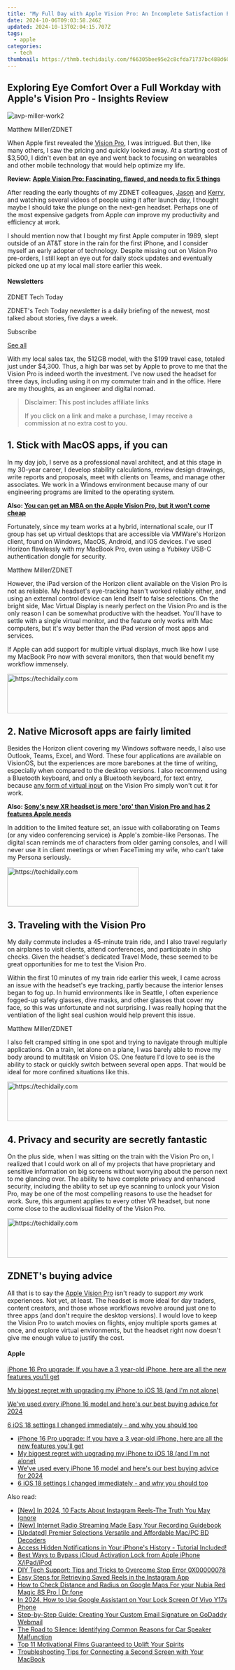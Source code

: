 ```yaml
---
title: "My Full Day with Apple Vision Pro: An Incomplete Satisfaction Experience - Insights"
date: 2024-10-06T09:03:58.246Z
updated: 2024-10-13T02:04:15.707Z
tags:
  - apple
categories:
  - tech
thumbnail: https://thmb.techidaily.com/f66305bee95e2c8cfda71737bc488d60f6c275330b2e729ec458216f465e024e.png
---
```


## Exploring Eye Comfort Over a Full Workday with Apple's Vision Pro - Insights  Review

![avp-miller-work2](https://www.zdnet.com/a/img/resize/6fc0446e197842c43dd9c8644eb9da58643f1415/2024/02/09/82048811-46dc-4fc4-ae8c-862a41044dc5/avp-miller-work2.jpg?auto=webp&width=1280)

Matthew Miller/ZDNET

When Apple first revealed the [Vision Pro](https://apple.sjv.io/c/159047/435031/7613?&sharedid=zdnet&partnerpropertyid=1980086&u=https%3A%2F%2Fwww.apple.com%2Fshop%2Fbuy-vision%2Fapple-vision-pro&subId1=zd-%5F%5FCOM%5FCLICK%5FID%5F%5F-dtp), I was intrigued. But then, like many others, I saw the pricing and quickly looked away. At a starting cost of $3,500, I didn't even bat an eye and went back to focusing on wearables and other mobile technology that would help optimize my life.

**Review:** [**Apple Vision Pro: Fascinating, flawed, and needs to fix 5 things**](https://www.zdnet.com/article/apple-vision-pro-review/)

After reading the early thoughts of my ZDNET colleagues, [Jason](https://www.zdnet.com/article/i-tried-apple-vision-pro-and-its-far-ahead-of-where-i-expected/) and [Kerry](https://www.zdnet.com/article/i-tried-apple-vision-pro-for-a-weekend-and-here-are-my-3-biggest-takeaways/), and watching several videos of people using it after launch day, I thought maybe I should take the plunge on the next-gen headset. Perhaps one of the most expensive gadgets from Apple _can_ improve my productivity and efficiency at work. 

I should mention now that I bought my first Apple computer in 1989, slept outside of an AT&T store in the rain for the first iPhone, and I consider myself an early adopter of technology. Despite missing out on Vision Pro pre-orders, I still kept an eye out for daily stock updates and eventually picked one up at my local mall store earlier this week. 

#### Newsletters

ZDNET Tech Today

ZDNET's Tech Today newsletter is a daily briefing of the newest, most talked about stories, five days a week.

 Subscribe

[See all](https://www.zdnet.com/newsletters/)

With my local sales tax, the 512GB model, with the $199 travel case, totaled just under $4,300\. Thus, a high bar was set by Apple to prove to me that the Vision Pro is indeed worth the investment. I've now used the headset for three days, including using it on my commuter train and in the office. Here are my thoughts, as an engineer and digital nomad.

>  Disclaimer: This post includes affiliate links
>
>  If you click on a link and make a purchase, I may receive a commission at no extra cost to you.
>

## 1\. Stick with MacOS apps, if you can

In my day job, I serve as a professional naval architect, and at this stage in my 30-year career, I develop stability calculations, review design drawings, write reports and proposals, meet with clients on Teams, and manage other associates. We work in a Windows environment because many of our engineering programs are limited to the operating system.

**Also: [You can get an MBA on the Apple Vision Pro, but it won't come cheap](https://www.zdnet.com/article/you-can-get-an-mba-on-the-apple-vision-pro-but-it-wont-come-cheap/)**

Fortunately, since my team works at a hybrid, international scale, our IT group has set up virtual desktops that are accessible via VMWare's Horizon client, found on Windows, MacOS, Android, and iOS devices. I've used Horizon flawlessly with my MacBook Pro, even using a Yubikey USB-C authentication dongle for security.

Matthew Miller/ZDNET

However, the iPad version of the Horizon client available on the Vision Pro is not as reliable. My headset's eye-tracking hasn't worked reliably either, and using an external control device can lend itself to false selections. On the bright side, Mac Virtual Display is nearly perfect on the Vision Pro and is the only reason I can be somewhat productive with the headset. You'll have to settle with a single virtual monitor, and the feature only works with Mac computers, but it's way better than the iPad version of most apps and services.

If Apple can add support for multiple virtual displays, much like how I use my MacBook Pro now with several monitors, then that would benefit my workflow immensely.

<!-- affiliate ads begin -->
<a href="https://appsumo.8odi.net/c/5597632/2137411/7443" target="_top" id="2137411">
  <img src="//a.impactradius-go.com/display-ad/7443-2137411" border="0" alt="https://techidaily.com" width="600" height="90"/>
</a>
<img height="0" width="0" src="https://appsumo.8odi.net/i/5597632/2137411/7443" style="position:absolute;visibility:hidden;" border="0" />
<!-- affiliate ads end -->

## 2\. Native Microsoft apps are fairly limited

Besides the Horizon client covering my Windows software needs, I also use Outlook, Teams, Excel, and Word. These four applications are available on VisionOS, but the experiences are more barebones at the time of writing, especially when compared to the desktop versions. I also recommend using a Bluetooth keyboard, and only a Bluetooth keyboard, for text entry, because [any form of virtual input](https://www.youtube.com/shorts/8cHSCuIAz5g) on the Vision Pro simply won't cut it for work.

**Also: [Sony's new XR headset is more 'pro' than Vision Pro and has 2 features Apple needs](https://www.zdnet.com/article/sonys-new-xr-headset-is-more-pro-than-vision-pro-and-has-2-features-apple-needs/)**

In addition to the limited feature set, an issue with collaborating on Teams (or any video conferencing service) is Apple's zombie-like Personas. The digital scan reminds me of characters from older gaming consoles, and I will never use it in client meetings or when FaceTiming my wife, who can't take my Persona seriously.

<!-- affiliate ads begin -->
<a href="https://aligracehair.sjv.io/c/5597632/1885943/19272" target="_top" id="1885943">
  <img src="//a.impactradius-go.com/display-ad/19272-1885943" border="0" alt="https://techidaily.com" width="300" height="90"/>
</a>
<img height="0" width="0" src="https://aligracehair.sjv.io/i/5597632/1885943/19272" style="position:absolute;visibility:hidden;" border="0" />
<!-- affiliate ads end -->

## 3\. Traveling with the Vision Pro

My daily commute includes a 45-minute train ride, and I also travel regularly on airplanes to visit clients, attend conferences, and participate in ship checks. Given the headset's dedicated Travel Mode, these seemed to be great opportunities for me to test the Vision Pro.

Within the first 10 minutes of my train ride earlier this week, I came across an issue with the headset's eye tracking, partly because the interior lenses began to fog up. In humid environments like in Seattle, I often experience fogged-up safety glasses, dive masks, and other glasses that cover my face, so this was unfortunate and not surprising. I was really hoping that the ventilation of the light seal cushion would help prevent this issue.

Matthew Miller/ZDNET

I also felt cramped sitting in one spot and trying to navigate through multiple applications. On a train, let alone on a plane, I was barely able to move my body around to multitask on Vision OS. One feature I'd love to see is the ability to stack or quickly switch between several open apps. That would be ideal for more confined situations like this.

<!-- affiliate ads begin -->
<a href="https://appsumo.8odi.net/c/5597632/2043597/7443" target="_top" id="2043597">
  <img src="//a.impactradius-go.com/display-ad/7443-2043597" border="0" alt="https://techidaily.com" width="728" height="90"/>
</a>
<img height="0" width="0" src="https://appsumo.8odi.net/i/5597632/2043597/7443" style="position:absolute;visibility:hidden;" border="0" />
<!-- affiliate ads end -->

## 4\. Privacy and security are secretly fantastic

On the plus side, when I was sitting on the train with the Vision Pro on, I realized that I could work on all of my projects that have proprietary and sensitive information on big screens without worrying about the person next to me glancing over. The ability to have complete privacy and enhanced security, including the ability to set up eye scanning to unlock your Vision Pro, may be one of the most compelling reasons to use the headset for work. Sure, this argument applies to every other VR headset, but none come close to the audiovisual fidelity of the Vision Pro.

<!-- affiliate ads begin -->
<a href="https://aligracehair.sjv.io/c/5597632/1959712/19272" target="_top" id="1959712">
  <img src="//a.impactradius-go.com/display-ad/19272-1959712" border="0" alt="https://techidaily.com" width="728" height="90"/>
</a>
<img height="0" width="0" src="https://aligracehair.sjv.io/i/5597632/1959712/19272" style="position:absolute;visibility:hidden;" border="0" />
<!-- affiliate ads end -->

## ZDNET's buying advice

All that is to say the [Apple Vision Pro](https://apple.sjv.io/c/159047/435031/7613?&sharedid=zdnet&partnerpropertyid=1980086&u=https%3A%2F%2Fwww.apple.com%2Fshop%2Fbuy-vision%2Fapple-vision-pro&subId1=zd-%5F%5FCOM%5FCLICK%5FID%5F%5F-dtp) isn't ready to support _my_ work experiences. Not yet, at least. The headset is more ideal for day traders, content creators, and those whose workflows revolve around just one to three apps (and don't require the desktop versions). I would love to keep the Vision Pro to watch movies on flights, enjoy multiple sports games at once, and explore virtual environments, but the headset right now doesn't give me enough value to justify the cost.

#### Apple

[iPhone 16 Pro upgrade: If you have a 3 year-old iPhone, here are all the new features you'll get](https://www.zdnet.com/article/iphone-16-pro-and-pro-max-hands-on/ "iPhone 16 Pro upgrade: If you have a 3 year-old iPhone, here are all the new features you'll get")

[My biggest regret with upgrading my iPhone to iOS 18 (and I'm not alone)](https://www.zdnet.com/article/my-biggest-regret-with-upgrading-my-iphone-to-ios-18-and-im-not-alone/ "My biggest regret with upgrading my iPhone to iOS 18 (and I'm not alone)")

[We've used every iPhone 16 model and here's our best buying advice for 2024](https://www.zdnet.com/article/iphone-16-pro-max-buying-advice-2024/ "We've used every iPhone 16 model and here's our best buying advice for 2024")

[6 iOS 18 settings I changed immediately - and why you should too](https://www.zdnet.com/article/6-ios-18-settings-i-changed-immediately-and-why-you-should-too/ "6 iOS 18 settings I changed immediately - and why you should too")

* [iPhone 16 Pro upgrade: If you have a 3 year-old iPhone, here are all the new features you'll get](https://www.zdnet.com/article/iphone-16-pro-and-pro-max-hands-on/ "iPhone 16 Pro upgrade: If you have a 3 year-old iPhone, here are all the new features you'll get")
* [My biggest regret with upgrading my iPhone to iOS 18 (and I'm not alone)](https://www.zdnet.com/article/my-biggest-regret-with-upgrading-my-iphone-to-ios-18-and-im-not-alone/ "My biggest regret with upgrading my iPhone to iOS 18 (and I'm not alone)")
* [We've used every iPhone 16 model and here's our best buying advice for 2024](https://www.zdnet.com/article/iphone-16-pro-max-buying-advice-2024/ "We've used every iPhone 16 model and here's our best buying advice for 2024")
* [6 iOS 18 settings I changed immediately - and why you should too](https://www.zdnet.com/article/6-ios-18-settings-i-changed-immediately-and-why-you-should-too/ "6 iOS 18 settings I changed immediately - and why you should too")

<ins class="adsbygoogle"
     style="display:block"
     data-ad-format="autorelaxed"
     data-ad-client="ca-pub-7571918770474297"
     data-ad-slot="1223367746"></ins>

<ins class="adsbygoogle"
     style="display:block"
     data-ad-client="ca-pub-7571918770474297"
     data-ad-slot="8358498916"
     data-ad-format="auto"
     data-full-width-responsive="true"></ins>

<span class="atpl-alsoreadstyle">Also read:</span>
<div><ul>
<li><a href="https://instagram-clips.techidaily.com/new-in-2024-10-facts-about-instagram-reels-the-truth-you-may-ignore/"><u>[New] In 2024, 10 Facts About Instagram Reels-The Truth You May Ignore</u></a></li>
<li><a href="https://extra-support.techidaily.com/new-internet-radio-streaming-made-easy-your-recording-guidebook/"><u>[New] Internet Radio Streaming Made Easy Your Recording Guidebook</u></a></li>
<li><a href="https://fox-glue.techidaily.com/updated-premier-selections-versatile-and-affordable-macpc-bd-decoders/"><u>[Updated] Premier Selections Versatile and Affordable Mac/PC BD Decoders</u></a></li>
<li><a href="https://tech-renaissance.techidaily.com/access-hidden-notifications-in-your-iphones-history-tutorial-included/"><u>Access Hidden Notifications in Your iPhone's History - Tutorial Included!</u></a></li>
<li><a href="https://activate-lock.techidaily.com/best-ways-to-bypass-icloud-activation-lock-from-apple-iphone-xipadipod-by-drfone-ios/"><u>Best Ways to Bypass iCloud Activation Lock from Apple iPhone X/iPad/iPod</u></a></li>
<li><a href="https://tech-renaissance.techidaily.com/diy-tech-support-tips-and-tricks-to-overcome-stop-error-0x00000078/"><u>DIY Tech Support: Tips and Tricks to Overcome Stop Error 0X00000078</u></a></li>
<li><a href="https://tech-renaissance.techidaily.com/easy-steps-for-retrieving-saved-reels-in-the-instagram-app/"><u>Easy Steps for Retrieving Saved Reels in the Instagram App</u></a></li>
<li><a href="https://android-location-track.techidaily.com/how-to-check-distance-and-radius-on-google-maps-for-your-nubia-red-magic-8s-pro-drfone-by-drfone-virtual-android/"><u>How to Check Distance and Radius on Google Maps For your Nubia Red Magic 8S Pro | Dr.fone</u></a></li>
<li><a href="https://android-unlock.techidaily.com/in-2024-how-to-use-google-assistant-on-your-lock-screen-of-vivo-y17s-phone-by-drfone-android/"><u>In 2024, How to Use Google Assistant on Your Lock Screen Of Vivo Y17s Phone</u></a></li>
<li><a href="https://technical-tips.techidaily.com/step-by-step-guide-creating-your-custom-email-signature-on-godaddy-webmail/"><u>Step-by-Step Guide: Creating Your Custom Email Signature on GoDaddy Webmail</u></a></li>
<li><a href="https://tech-renaissance.techidaily.com/the-road-to-silence-identifying-common-reasons-for-car-speaker-malfunction/"><u>The Road to Silence: Identifying Common Reasons for Car Speaker Malfunction</u></a></li>
<li><a href="https://tech-renaissance.techidaily.com/top-11-motivational-films-guaranteed-to-uplift-your-spirits/"><u>Top 11 Motivational Films Guaranteed to Uplift Your Spirits</u></a></li>
<li><a href="https://tech-renaissance.techidaily.com/troubleshooting-tips-for-connecting-a-second-screen-with-your-macbook/"><u>Troubleshooting Tips for Connecting a Second Screen with Your MacBook</u></a></li>
</ul></div>


